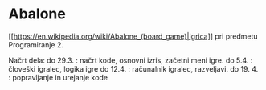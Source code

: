 # Abalone

[[https://en.wikipedia.org/wiki/Abalone_(board_game)|Igrica]] pri predmetu Programiranje 2.

Načrt dela:
    do 29.3. : načrt kode, osnovni izris, začetni meni igre.
    do 5.4. : človeški igralec, logika igre
    do 12.4. : računalnik igralec, razveljavi.
    do 19. 4. : popravljanje in urejanje kode
